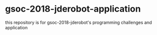# gsoc-2018-jderobot-application
this repository is for gsoc-2018-jderobot's programming challenges and application
